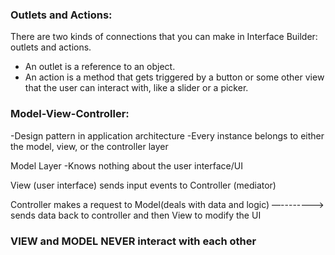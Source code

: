 ### Outlets and Actions:

There are two kinds of connections that you can make in Interface Builder: outlets and actions. 
- An outlet is a reference to an object. 
- An action is a method that gets triggered by a button or some other view that the user can interact with, like a slider or a picker.

### Model-View-Controller:

-Design pattern in application architecture
-Every instance belongs to either the model, view, or the controller layer

Model Layer
-Knows nothing about the user interface/UI

View (user interface) sends input events to Controller (mediator)

Controller makes a request to Model(deals with data and logic) —--------> sends data back to controller and then View to modify the UI

### VIEW and MODEL NEVER interact with each other
